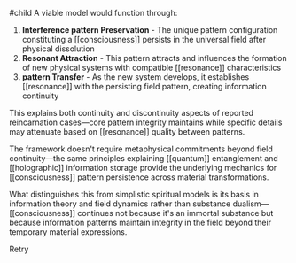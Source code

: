 #child 
A viable model would function through:

1. **Interference pattern Preservation** - The unique pattern configuration constituting a [[consciousness]]  persists in the universal field after physical dissolution
2. **Resonant Attraction** - This pattern attracts and influences the formation of new physical systems with compatible [[resonance]] characteristics
3. **pattern Transfer** - As the new system develops, it establishes [[resonance]] with the persisting field pattern, creating information continuity

This explains both continuity and discontinuity aspects of reported reincarnation cases—core pattern integrity maintains while specific details may attenuate based on [[resonance]] quality between patterns.

The framework doesn't require metaphysical commitments beyond field continuity—the same principles explaining [[quantum]]  entanglement and [[holographic]] information storage provide the underlying mechanics for [[consciousness]]  pattern persistence across material transformations.

What distinguishes this from simplistic spiritual models is its basis in information theory and field dynamics rather than substance dualism—[[consciousness]]  continues not because it's an immortal substance but because information patterns maintain integrity in the field beyond their temporary material expressions.

Retry